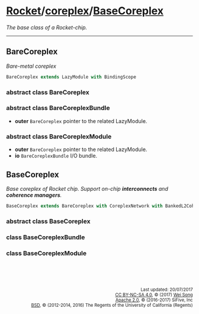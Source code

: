 [Rocket](../Readme.md)/[coreplex](../coreplex.md)/[BaseCoreplex](https://github.com/freechipsproject/rocket-chip/blob/master/src/main/scala/coreplex/BaseCoreplex.scala)
========================
*The base class of a Rocket-chip.*

**********************

## BareCoreplex
*Bare-metal coreplex*

~~~scala
BareCoreplex extends LazyModule with BindingScope
~~~

### abstract class BareCoreplex
### abstract class BareCoreplexBundle
  + **outer** `BareCoreplex` pointer to the related LazyModule.
### abstract class BareCoreplexModule
  + **outer** `BareCoreplex` pointer to the related LazyModule.
  + **io** `BareCoreplexBundle` I/O bundle.

## BaseCoreplex
*Base coreplex of Rocket chip. Support on-chip **interconnects** and **coherence managers**.*

~~~scala
BaseCoreplex extends BareCoreplex with CoreplexNetwork with BankedL2CoherenceManagers
~~~

### abstract class BaseCoreplex
### class BaseCoreplexBundle
### class BaseCoreplexModule

<br><br><br><p align="right">
<sub>
Last updated: 20/07/2017<br>
[CC BY-NC-SA 4.0](https://creativecommons.org/licenses/by-nc-sa/4.0/), &copy; (2017) [Wei Song](mailto:wsong83@gmail.com)<br>
[Apache 2.0](https://github.com/freechipsproject/rocket-chip/blob/master/LICENSE.SiFive), &copy; (2016-2017) SiFive, Inc<br>
[BSD](https://github.com/freechipsproject/rocket-chip/blob/master/LICENSE.Berkeley), &copy; (2012-2014, 2016) The Regents of the University of California (Regents)
</sub>
</p>


